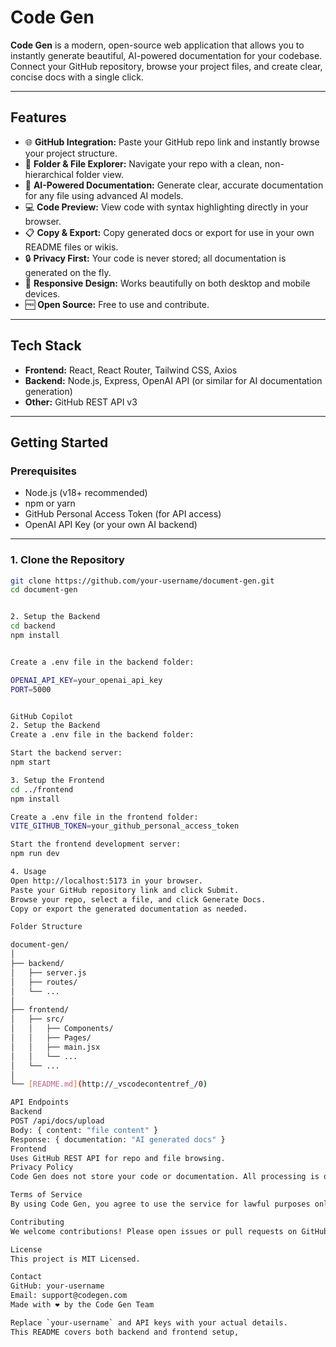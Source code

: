 # Code Gen

**Code Gen** is a modern, open-source web application that allows you to instantly generate beautiful, AI-powered documentation for your codebase. Connect your GitHub repository, browse your project files, and create clear, concise docs with a single click.

---

## Features

- 🌐 **GitHub Integration:** Paste your GitHub repo link and instantly browse your project structure.
- 📂 **Folder & File Explorer:** Navigate your repo with a clean, non-hierarchical folder view.
- 🧠 **AI-Powered Documentation:** Generate clear, accurate documentation for any file using advanced AI models.
- 💻 **Code Preview:** View code with syntax highlighting directly in your browser.
- 📋 **Copy & Export:** Copy generated docs or export for use in your own README files or wikis.
- 🔒 **Privacy First:** Your code is never stored; all documentation is generated on the fly.
- 📱 **Responsive Design:** Works beautifully on both desktop and mobile devices.
- 🆓 **Open Source:** Free to use and contribute.

---

## Tech Stack

- **Frontend:** React, React Router, Tailwind CSS, Axios
- **Backend:** Node.js, Express, OpenAI API (or similar for AI documentation generation)
- **Other:** GitHub REST API v3

---

## Getting Started

### Prerequisites

- Node.js (v18+ recommended)
- npm or yarn
- GitHub Personal Access Token (for API access)
- OpenAI API Key (or your own AI backend)

---

### 1. Clone the Repository

```bash
git clone https://github.com/your-username/document-gen.git
cd document-gen


2. Setup the Backend
cd backend
npm install


Create a .env file in the backend folder:

OPENAI_API_KEY=your_openai_api_key
PORT=5000


GitHub Copilot
2. Setup the Backend
Create a .env file in the backend folder:

Start the backend server:
npm start

3. Setup the Frontend
cd ../frontend
npm install

Create a .env file in the frontend folder:
VITE_GITHUB_TOKEN=your_github_personal_access_token

Start the frontend development server:
npm run dev

4. Usage
Open http://localhost:5173 in your browser.
Paste your GitHub repository link and click Submit.
Browse your repo, select a file, and click Generate Docs.
Copy or export the generated documentation as needed.

Folder Structure

document-gen/
│
├── backend/
│   ├── server.js
│   ├── routes/
│   └── ...
│
├── frontend/
│   ├── src/
│   │   ├── Components/
│   │   ├── Pages/
│   │   ├── main.jsx
│   │   └── ...
│   └── ...
│
└── [README.md](http://_vscodecontentref_/0)

API Endpoints
Backend
POST /api/docs/upload
Body: { content: "file content" }
Response: { documentation: "AI generated docs" }
Frontend
Uses GitHub REST API for repo and file browsing.
Privacy Policy
Code Gen does not store your code or documentation. All processing is done securely and temporarily. We do not share your data with third parties. For analytics, we may collect anonymized usage data to improve our service.

Terms of Service
By using Code Gen, you agree to use the service for lawful purposes only. You are responsible for ensuring you have the rights to access and generate documentation for any code you provide. Code Gen is provided as-is, without warranty of any kind.

Contributing
We welcome contributions! Please open issues or pull requests on GitHub.

License
This project is MIT Licensed.

Contact
GitHub: your-username
Email: support@codegen.com
Made with ❤️ by the Code Gen Team

Replace `your-username` and API keys with your actual details.
This README covers both backend and frontend setup,
```
